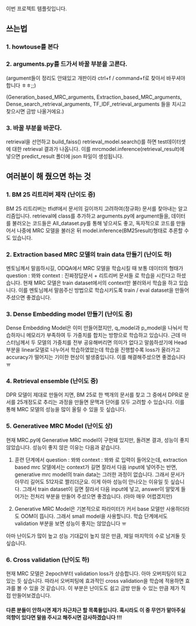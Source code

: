 이번 프로젝트 템플릿입니다.

## 쓰는법
### 1. howtouse를 본다
### 2. arguments.py를 드가서 바꿀 부분을 고른다. 
(argument들이 정리도 안돼있고 개판이라 ctrl+f / command+f로 찾아서 바꾸셔야합니다 ㅎㅎ;;)

(Generation_based_MRC_arguments, 
Extraction_based_MRC_arguments,
Dense_search_retrieval_arguments, 
TF_IDF_retrieval_arguments 들을 치시고 찾으시면 금방 나올거에요.)

### 3. 바꿀 부분을 바꾼다.

retrieval을 선언하고 build_faiss()
retrieval_model.search()를 하면 test데이터셋에 대한 retrieval 결과가 나옵니다.
이를 mrcmodel.inference(retrieval_result)에 넣으면 predict_result 폴더에 json 파일이 생성됩니다.


## 여러분이 해 줬으면 하는 것
### 1. BM 25 리트리버 제작 (난이도 중)
BM 25 리트리버는 tfidf에서 문서의 길이까지 고려하여(정규화) 문서를 찾아내는 알고리즘입니다.
retrieval에 class를 추가하고 arguments.py에 argument들을, 데이터를 불러오는 코드들은 All_dataset.py를 통해 넣으셔도 좋고,
독자적으로 코드를 만들어서 나중에 MRC 모델을 불러온 뒤 model.inference(BM25result)형태로 추론할 수도 있습니다.

### 2. Extraction based MRC 모델의 train data 만들기 (난이도 하)
멘토님께서 말씀하시길, ODQA에서 MRC 모델을 학습시킬 때 보통 데이터의 형태가 question : 뫄뫄 context : 진짜정답문서 + 리트리버 문서들 로 학습을 시킨다고 하셨습니다.
현재 MRC 모델은 train dataset에서의 context만 불러와서 학습을 하고 있습니다.
이를 멘토님께서 말씀주신 방법으로 학습시키도록 train / eval dataset을 만들어 주셨으면 좋겠습니다.

### 3. Dense Embedding model 만들기 (난이도 중)
Dense Embedding Model은 이미 만들어졌지만, q_model과 p_model을 나눠서 학습하자니 메모리가 부족하여 두 가중치를 합치는 방향으로 학습하고 있습니다.
근데 마스터님께서 두 모델의 가중치를 전부 공유해버리면 의미가 없다고 말씀하셨기에 Head 부분을 linear모델로 나누어서 학습하였었는데
학습을 진행할수록 loss가 올라가고 accuracy가 떨어지는 기이한 현상이 발생중입니다.
이를 해결해주셨으면 좋겠습니다 ㅠ

### 4. Retrieval ensemble (난이도 중)
DPR 모델이 제대로 만들어 지면, BM 25로 한 백개의 문서를 찾고 그 중에서 DPR로 문서를 25개정도로 추리는 과정을 만들면 문맥과 단어를 모두 고려할 수 있습니다.
이를 통해 MRC 모델의 성능을 많이 올릴 수 있을 듯 싶습니다.

### 5. Generativee MRC Model (난이도 상)
현재 MRC.py에 Generative MRC model이 구현돼 있지만, 돌려본 결과, 성능이 좋지 않았습니다.
성능이 좋지 않은 이유는 다음과 같습니다.
1. 훈련 단계에서
question : 뫄뫄 context : 뫄뫄 로 입력이 들어오는데, extraction based mrc 모델에서는 context가 길면 잘라서 다음 input에 넣어주는 반면,
generative mrc model의 train data는 그러한 과정이 없습니다. 그래서 문서가 아무리 길어도 512자로 짤리더군요.
이게 아마 성능이 안나오는 이유일 듯 싶습니다.
그래서 train dataset이 길면 잘라서 다음 input에 넣고, answer이 알맞게 들어가는 전처리 부분을 만들어 주셨으면 좋겠습니다. (아마 매우 어렵겠지만)

2. Generative MRC Model은 기본적으로 파라미터가 커서 base 모델만 사용하더라도 OOM이 뜹니다.
그래서 small model을 사용할니다. 학습 단계에서도 validation 부분을 보면 성능이 좋지는 않았습니다 ㅠ

아마 난이도가 많이 높고 성능 기대값이 높지 않은 만큼, 제일 마지막의 수로 남겨둘 듯 싶습니다.

### 6. Cross validation (난이도 하)
현재 MRC 모델은 2epoch부터 validation loss가 상승합니다. 아마 오버피팅이 되고 있는 듯 싶습니다.
따라서 오버피팅에 효과적인 cross validation을 학습에 적용하면 효과를 볼 수 있을 것 같습니다.
이 부분은 난이도도 쉽고 금방 만들 수 있는 만큼 제가 직접 만들어보겠습니다.

#### 다른 분들이 안하시면 제가 차근차근 할 목록들입니다. 혹시라도 이 중 무언가 맡아주실 의향이 있다면 말씀 주시고 해주시면 감사하겠습니다 !!!